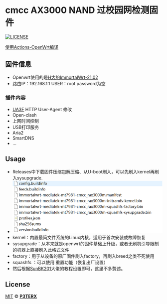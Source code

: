 # cmcc AX3000 NAND 过校园网检测固件

[![LICENSE](https://img.shields.io/github/license/mashape/apistatus.svg?style=flat-square&label=LICENSE)](https://github.com/P3TERX/Actions-OpenWrt/blob/master/LICENSE)


[使用Actions-OpenWrt编译](https://github.com/P3TERX/Actions-OpenWrt)

## 固件信息

- Openwrt使用的是[H大的ImmortalWrt-21.02](https://github.com/hanwckf/immortalwrt-mt798x)
- 路由IP：192.168.1.1  USER：root  password为空
### 插件内容
- [UA3F](https://github.com/SunBK201/UA3F)  HTTP User-Agent 修改
- Open-clash
- 上网时间控制
- USB打印服务
- Aria2
- SmartDNS
- ...

## Usage
- Releases中下载固件压缩包解压缩、从U-boot刷入，可以先刷入kernel再刷入sysupgrade.
- ![压缩包内容](https://github.com/gaziwang/RAX3000/blob/main/image.png)
- kernel：内置最简文件系统的Linux内核，适用于首次安装或故障恢复
- sysupgrade：从本来就是openwrt的固件基础上升级，或者无刷机引导限制的机器上直接刷入此格式文件
- factory：用于从设备的原厂固件刷入factory，再刷入breed之类不死使用
- squashfs ：可以使用 重置功能（恢复出厂设置）
- 然后根据[SunBK201](https://www.sunbk201.site/)大佬的教程设置即可，这里不多赘述。


## License

[MIT](https://github.com/P3TERX/Actions-OpenWrt/blob/main/LICENSE) © [**P3TERX**](https://p3terx.com)
